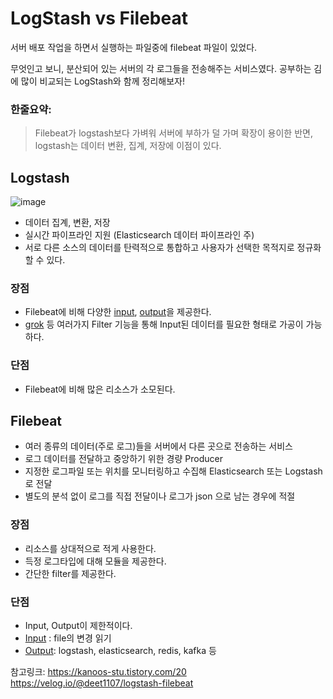 # LogStash vs Filebeat

서버 배포 작업을 하면서 실행하는 파일중에 filebeat 파일이 있었다. 

무엇인고 보니, 분산되어 있는 서버의 각 로그들을 전송해주는 서비스였다. 
공부하는 김에 많이 비교되는 LogStash와 함께 정리해보자!

### 한줄요약: 
> Filebeat가 logstash보다 가벼워 서버에 부하가 덜 가며 확장이 용이한 반면, logstash는 데이터 변환, 집계, 저장에 이점이 있다. 


## Logstash
![image](https://user-images.githubusercontent.com/45115557/161879902-9c3a9d52-3c9f-48c1-942d-ccfb3caf9601.png)

* 데이터 집계, 변환, 저장
* 실시간 파이프라인 지원 (Elasticsearch 데이터 파이프라인 주)
* 서로 다른 소스의 데이터를 탄력적으로 통합하고 사용자가 선택한 목적지로 정규화 할 수 있다. 

### 장점
* Filebeat에 비해 다양한 [input](https://www.elastic.co/guide/en/logstash/current/input-plugins.html), [output](https://www.elastic.co/guide/en/logstash/current/output-plugins.html)을 제공한다. 
* [grok](https://www.elastic.co/guide/en/logstash/current/plugins-filters-grok.html) 등 여러가지 Filter 기능을 통해 Input된 데이터를 필요한 형태로 가공이 가능하다. 

### 단점
* Filebeat에 비해 많은 리소스가 소모된다.


## Filebeat
* 여러 종류의 데이터(주로 로그)들을 서버에서 다른 곳으로 전송하는 서비스
* 로그 데이터를 전달하고 중앙하기 위한 경량 Producer
* 지정한 로그파일 또는 위치를 모니터링하고 수집해 Elasticsearch 또는 Logstash로 전달
* 별도의 분석 없이 로그를 직접 전달이나 로그가 json 으로 남는 경우에 적절


### 장점
* 리소스를 상대적으로 적게 사용한다.
* 득정 로그타입에 대해 모듈을 제공한다.
* 간단한 filter를 제공한다. 

### 단점
* Input, Output이 제한적이다. 
* [Input](https://www.elastic.co/guide/en/beats/filebeat/current/filebeat-input-log.html) : file의 변경 읽기
* [Output](https://www.elastic.co/guide/en/beats/filebeat/current/configuring-output.html): logstash, elasticsearch, redis, kafka 등




참고링크:
https://kanoos-stu.tistory.com/20
https://velog.io/@deet1107/logstash-filebeat
